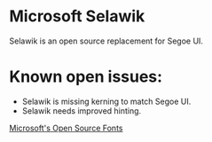# Microsoft Selawik
Selawik is an open source replacement for Segoe UI. 

# Known open issues:
* Selawik is missing kerning to match Segoe UI. 
* Selawik needs improved hinting. 

[Microsoft's Open Source Fonts](https://github.com/Microsoft/fonts)
